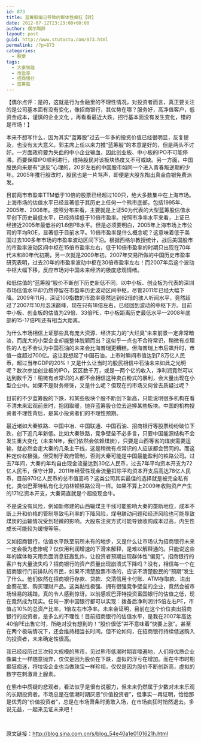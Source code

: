 ```yaml
---
id: 873
title: 蓝筹股偏见导致的群体性癫狂【转】
date: 2012-07-12T23:23:00+00:00
author: 偶尔陶醉
layout: post
guid: http://www.stutostu.com/873.html
permalink: /?p=873
categories:
  - 股票
tags:
  - 大秦铁路
  - 市盈率
  - 招商银行
  - 蓝筹股
---
```

【偶尔点评：是的，这就是行为金融里的不理性情况，对投资者而言，真正要关注的是公司基本面有没有变化，像招商银行，其优势在哪？服务好，高净值客户，低资金成本，谨慎的企业文化 ，再看看最近大跌，招行基本面没有发生变化，错的是市场！】



本来不想写什么，因为其实“蓝筹股”过去一年多的投资价值已经很明显，反复提及，也没有太大意义。郭主席上任以来力推“蓝筹股”的本意是好的，但是两头不讨好。一方面政府要为失血的中小企业输血，因此创业板、中小板的IPO不可能停滞。而要保障IPO顺利进行，维持股民对该板块热度又不可或缺。另一方面，中国股民向来是有“逆反”心理的，20岁左右的中国股市如同一个进入青春叛逆期的少年。2005年推行股改时，股民也是一片骂声，即便是大股东掏出真金白银免费派发。

目前两市市盈率TTM低于10倍的股票已经超过100只，绝大多数集中在上海市场。上海市场的估值水平已经显著低于其历史上任何一个熊市底部，包括1995年、2005年、2008年。按照分布来看，主要就是上证50为代表的大型蓝筹股估值水平创下历史最低水平，已经持续低于10倍市盈率。按照市净率水平来看，上证已经接近2005年最低谷的1.6倍PB水平。但是必须要明白，2005年上海市场上市公司的平均ROE，显著低于目前水平。10倍市盈率是什么概念呢？这意味着低于美国过去100多年市场的市盈率波动区间下沿。根据西格尔教授统计，战后美国股市的市盈率波动区间中枢在15倍市盈率左右，低于10倍市盈率的时期只出现在70年代末和80年代初期，另一次就是2009年初。2007年交易所做的中国历史市盈率研究表明，过去20年的市盈率波动中枢在30倍市盈率左右！而2007年后这个波动中枢大幅下移，反应市场对中国未来经济的极度悲观情绪。

和低估值的“蓝筹股”股价不断创下历史新低不同，以中小板、创业板为代表的深圳市场估值水平却仍然停留在市盈率历史波动区间中枢，尽管2011年已经大幅下降。2009年11月，深证100指数的市盈率竟然达到62倍的骇人听闻水平，竟然超过了2007年10月泡沫巅峰，现在只有18倍左右，已经回到波动的中枢下方。目前中小板、创业板的估值为29倍、33倍PE，中小板距离历史最低水平—2008年底部的15-17倍PE还有相当大距离。

为什么市场相信上证那些具有庞大资源、经济实力的“大烂臭”未来前景一定非常暗淡，而庞大的小型企业却能整体脱颖而出？这似乎一点也不合符常识，稍微有点理性的人也不会认为中国石油的未来会比海普瑞更糟糕。但海普瑞上市后飙升时，市值一度超过700亿。这让我想起了中国石油，上市时瞬间市值达到7.8万亿人民币，超过当年GDP的20%！又是什么让当时的股民相信中石油未来如此之光明呢？数次参加创业板的IPO，区区数千万，或是一两个亿的收入，净利润竟然可以达到数千万！稍微有点常识的人都不会相信这种卖白粉式的暴利，会大量出现在小型企业中。如果不是财务修饰，又是什么呢？但现在的市场又何曾去质疑过呢？

目前的不少蓝筹股的下跌，和某些板块个股不断创下新高，只能说明很多机构在看不清未来宏观前景时，抱团取暖，抛弃蓝筹股仓位去追捧某些板块。中国的机构投资者不理性背后，是其小投资者们的不理性预期。

最近诸如大秦铁路、中国中冶、中国联通、中国石油、招商银行等股票纷纷破位下跌，创下近几年新低。比如大秦铁路，竞争壁垒不必多言，只要中国能源结构不会发生重大变化（未来N年，我们依然会依赖煤炭），只要是山西等省的煤炭需要运输，就必然会走大秦的几条主干线，这是稍微有点常识的人应该都会赞同的。而这种定价权极强，但受制于政府管制，否则大秦可能是中国最能盈利的铁路公司。过去7年间，大秦的年均自由现金流量达到30亿人民币，过去7年平均资本开支为72亿人民币，保守计算，2011年经营性现金流量扣除平均资本开支后高达78亿人民币，目前970亿人民币的总市值高吗？这类公司其实最佳的选择就是被完全私有化，类似巴菲特私有化北柏林顿铁路公司一样。如果不算上2009年收购资产产生的171亿资本开支，大秦简直就是个超级现金牛。

不是说没有风险，例如新修建的山西输煤主干线可能影响大秦的垄断地位，成本不断上升和价格的管制导致毛利率的下降风险，煤电联动问题和经济风险也可能导致煤炭的运输情况受到轻微的影响，大股东注资方式可能导致收购成本过高，内生性成长可能较为缓慢等等。

又如招商银行，估值水平跌至前所未有的地步，又是什么让市场认为招商银行未来一定会极为悲惨呢？仅仅用利润增速的下滑来解释，是难以解释通的。只能说这些年的媒体每天用负面消息狂轰乱炸，让投资者预期出现群体性“偏见”。招商银行的客户有大量流失吗？招商银行的资产质量出现崩溃式下降吗？没有，相信每一个在招商银行门前排队的市民，如果不清楚股票市场的，应该不清楚股民的“预期”发生了什么。他们依然在招商银行存款、贷款、交清信用卡付账、ATM存取款、进出金葵花室、购买理财产品。这类黏性极强、拥有很强竞争壁垒的企业，竟然会被市场轻易的践踏，真的令人感到惊讶。以前感叹巴菲特投资富国银行的估值之低，现在竟然成为现实。任何一家中国银行都可以实现：拨备后净利润计5倍左右PE，市值占10%的总资产比率，1倍左右市净率。未来会证明，目前在这个价位卖出招商银行的投资者，是多么的不理性！目前招商银行的估值水平，是我在2007年高达40倍PE出售它时，所绝对没有想到的！“股价很低”并不意味着“快要上涨”。甚至在两个极端情况下，还会维持相当长时间。但不论如何，在招商银行持续低迷购入的投资者，未来确定性很高。

我已经经历过三次较大规模的熊市，见过熊市低潮时期哀嚎遍地，人们将优质企业像粪土一样随意抛弃，仅仅是因为股价在下跌，虚拟的浮亏在增加。而在牛市时期癫狂痴迷，将垃圾企业也当做珠宝一样珍视，仅仅是因为股价不断创新高，虚拟的数字在刺激肾上腺素。

在熊市中质疑的悲观者，看法似乎是很有说服力，但未来仍然属于少数对未来乐观的长期投资者。市场总是在低潮时期厌恶“价值投资者”，但事实一再证明，恰恰那是优秀的“价值投资者”，总是在市场萧条时勇敢入场，在市场疯狂时悄然退去。多说无益，一起来见证未来吧！

&nbsp;

原文链接：<http://blog.sina.com.cn/s/blog_54e40a1e0101621h.html>